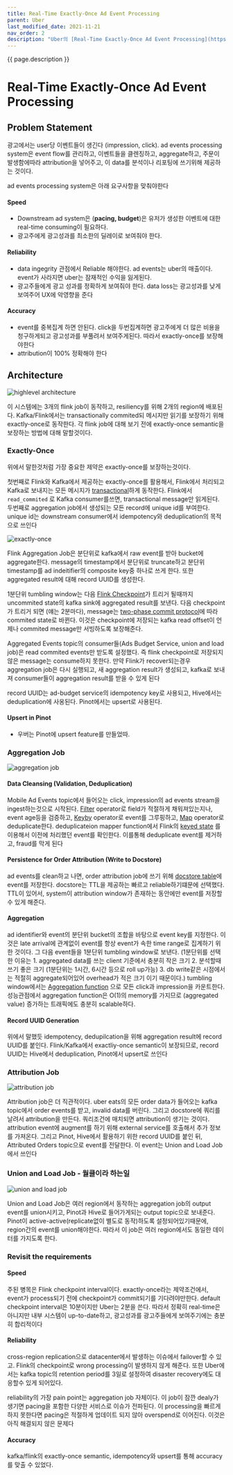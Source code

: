 ```yaml
---
title: Real-Time Exactly-Once Ad Event Processing
parent: Uber
last_modified_date: 2021-11-21
nav_order: 2
description: "Uber의 [Real-Time Exactly-Once Ad Event Processing](https://eng.uber.com/real-time-exactly-once-ad-event-processing/) 을 번역한 글 입니다."
---
```

{{ page.description }}

# Real-Time Exactly-Once Ad Event Processing


## Problem Statement

광고에서는 user당 이벤트들이 생긴다 (impression, click). ad events processing system은 event flow를 관리하고, 이벤트들을 클렌징하고, aggregate하고, 주문이 발생함에따라 attribution을 넣어주고, 이 data를 분석이나 리포팅에 쓰기위해 제공하는 것이다.

ad events processing system은 아래 요구사항을 맞춰야한다

#### Speed

- Downstream ad system은 (**pacing, budget**)은 유저가 생성한 이벤트에 대한 real-time consuming이 필요하다.
- 광고주에게 광고성과를 최소한의 딜레이로 보여줘야 한다.

#### Reliability

- data ingegrity 관점에서 Reliable 해야한다. ad events는 uber의 매출이다. event가 사라지면 uber는 잠재적인 수익을 잃게된다.
- 광고주들에게 광고 성과를 정확하게 보여줘야 한다. data loss는 광고성과를 낮게 보여주어 UX에 악영향을 준다

#### Accuracy

- event를 중복집계 하면 안된다. click을 두번집계하면 광고주에게 더 많은 비용을 청구하게되고 광고성과를 부풀려서 보여주게된다. 따라서 exactly-once를 보장해야한다
- attribution이 100% 정확해야 한다

## Architecture

![highlevel architecture](real-time-exactly-once-ad-event-processing/Untitled.png)

이 시스템에는 3개의 flink job이 동작하고, resiliency를 위해 2개의 region에 배포된다. Kafka/Flink에서는 transactionally commited되 메시지만 읽기를 보장하기 위해 exactly-once로 동작한다. 각 flink job에 대해 보기 전에 exactly-once semantic을 보장하는 방법에 대해 말할것이다.

### Exactly-Once

위에서 말한것처럼 가장 중요한 제약은 exactly-once를 보장하는것이다.

첫번째로 Flink와 Kafka에서 제공하는 exactly-once를 활용해서, Flink에서 처리되고 Kafka로 보내지는 모든 메시지가 [transactional](Real-Time%20Exactly-Once%20Ad%20Event%20Processing.md)하게 동작한다. Flink에서 `read_commited` 로 Kafka consumer를쓰면, transactional message만 읽게된다. 두번째로 aggregation job에서 생성되는 모든 record에 unique id를 부여한다. unique id는 downstream consumer에서 idempotency와 deduplication의 목적으로 쓰인다

![exactly-once](real-time-exactly-once-ad-event-processing/Untitled1.png)

Flink Aggregation Job은 분단위로 kafka에서 raw event를 받아 bucket에 aggregate한다. message의 timestamp에서 분단위로 truncate하고 분단위 timestamp를 ad indeitifier의 composite key중 하나로 쓰게 한다. 또한 aggregated result에 대해 record UUID를 생성한다.

1분단위 tumbling window는 다음 [Flink Checkpoint](https://ci.apache.org/projects/flink/flink-docs-master/docs/dev/datastream/fault-tolerance/checkpointing/)가 트리거 될때까지 uncommited state의 kafka sink에 aggregated result를 보낸다. 다음 checkpoint가 트리거 되면 (얘는 2분마다), message는 [two-phase commit protocol](https://flink.apache.org/features/2018/03/01/end-to-end-exactly-once-apache-flink.html)에 따라 commited state로 바뀐다. 이것은 checkpoint에 저장되는 kafka read offset이 언제나 commited message만 서빙하도록 보장해준다.

Aggregated Events topic의 consumer들(Ads Budget Service, union and load job)은 read commited events만 받도록 설정했다. 즉 flink checkpoint로 저장되지않은 message는 consume하지 못한다. 만약 Flink가 recover되는경우 aggregation job은 다시 실행되고, 새 aggregation result가 생성되고, kafka로 보내져 consumer들이 aggregation result를 받을 수 있게 된다

record UUID는 ad-budget service의 idempotency key로 사용되고, Hive에서는 deduplication에 사옹된다. Pinot에서는 upsert로 사용된다.

#### Upsert in Pinot

- 우버는 Pinot에 upsert feature를 만들었따.

### Aggregation Job

![aggregation job](real-time-exactly-once-ad-event-processing/Untitled2.png)

#### Data Cleansing (Validation, Deduplication)

Mobile Ad Events topic에서 들어오는 click, impression의 ad events stream을 ingest하는것으로 시작된다. [Filter](https://ci.apache.org/projects/flink/flink-docs-master/docs/dev/datastream/operators/overview/##filter) operator로 field가 적절하게 채워져있는지나, event age등을 검증하고, [Keyby](https://ci.apache.org/projects/flink/flink-docs-master/docs/dev/datastream/operators/overview/##keyby) operator로 event를 그루핑하고, [Map](https://ci.apache.org/projects/flink/flink-docs-master/docs/dev/datastream/operators/overview/##map) operator로 deduplicate한다. deduplicateion mapper function에서 Flink의 [keyed state](https://ci.apache.org/projects/flink/flink-docs-master/docs/dev/datastream/fault-tolerance/state/##using-keyed-state) 를 이용해서 이전에 처리했던 event를 확인한다. 이를통해 deduplicate event를 제거하고, fraud를 막게 된다

#### Persistence for Order Attribution (Write to Docstore)

ad events를 clean하고 나면, order attribution job에 쓰기 위해 [docstore table](https://eng.uber.com/schemaless-sql-database/)에 event를 저장한다. docstore는 TTL을 제공하는 빠르고 reliable하기떄문에 선택했다. TTL이 있어서, system이 attribution window가 존재하는 동안에만 event를 저장할 수 있게 해준다.

#### Aggregation

ad identifier와 event의 분단위 bucket의 조합을 바탕으로 event key를 지정한다. 이것은 late arrival에 관계없이 event를 항상 event가 속한 time range로 집계하기 위한 것이다. 그 다음 event들을 1분단위 tumbling window로 보낸다. (1분단위를 선택한 이유는 1. aggregated data를 쓰는 client 기준에서 충분히 작은 크기 2. 분석할때 쓰기 좋은 크기 (1분단위는 1시간, 6시간 등으로 roll up가능) 3.  db write같은 시점에서는 적절히 aggregate되어있어 overhead가 적은 크기 이기 때문이다.) tumbling window에서는 [Aggregation function](https://ci.apache.org/projects/flink/flink-docs-release-1.13/docs/dev/datastream/operators/windows/##aggregatefunction) 으로 모든 click과 impression을 카운트한다. 성능관점에서 aggregation function은 O(1)의 memory를 가지므로 (aggregated value) 증가하는 트래픽에도 충분히 scalable하다.

#### Record UUID Generation

위에서 말했듯 idempotency, dedupilcation을 위해 aggregation result에 record UUID를 붙인다. Flink/Kafka에서 exactliy-once semantic이 보장되므로, record UUID는 Hive에서 deduplication, Pinot에서 upsert로 쓰인다

### Attribution Job

![attribution job](real-time-exactly-once-ad-event-processing/Untitled3.png)

Attribution job은 더 직관적이다. uber eats의 모든 order data가 들어오는 kafka topic에서 order events를 받고, invalid data를 버린다. 그리고 docstore에 쿼리를 날려서 attribution을 만든다. 쿼리조건에 매치되면 attribution이 생기는 것이다. attribution event에 augment를 하기 위해 external service를 호출해서 추가 정보를 가져온다. 그리고 Pinot, Hive에서 활용하기 위한 record UUID를 붙인 뒤, Attributed Orders topic으로 event를 전달한다. 이 event는 Union and Load Job에서 쓰인다

### Union and Load Job - 월클이라 하는일

![union and load job](real-time-exactly-once-ad-event-processing/Untitled4.png)

Union and Load Job은 여러 region에서 동작하는 aggregation job의 output event를 union시키고, Pinot과 Hive로 들어가게되는 output topic으로 보내준다. Pinot이 active-active(replicate없이 별도로 동작)하도록 설정되어있기때문에, region간의 event를 union해야한다. 따라서 이 job은 여러 region에서도 동일한 데이터를 가지도록 한다.

### Revisit the requirements

#### Speed

주된 병목은 Flink checkpoint interval이다. exactly-once라는 제약조건에서, event가 process되기 전에 checkpoint가 commit되기를 기다려야만한다. default checkpoint interval은 10분이지만 Uber는 2분을 쓴다. 따라서 정확히 real-time은 아니지만 내부 시스템이 up-to-date하고, 광고성과를 광고주들에게 보여주기에는 충분히 합리적이다

#### Reliability

cross-region replication으로 datacenter에서 발생하는 이슈에서 failover할 수 있고. Flink의 checkpoint로 wrong processing이 발생하지 않게 해준다. 또한 Uber에서는 kafka topic의 retention period를 3일로 설정하여 disaster recovery에도 대응할수 있게 되어있다.

reliability의 가장 pain point는 aggregation job 자체이다. 이 job이 잠깐 dealy가 생기면 pacing을 포함한 다양한 서비스로 이슈가 전파된다. 이 processing을 빠르게 하지 못한다면 pacing은 적절하게 업데이트 되지 않아 overspend로 이어진다. 이것은 아직 해결되지 않은 문제다

#### Accuracy

kafka/flink의 exactly-once semantic, idempotency와 upsert를 통해 accuracy를 맞출 수 있었다.